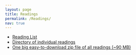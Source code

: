 ```yaml
---
layout: page
title: Readings
permalink: /Readings/
nav: true
---
```


* [Reading List](../assets/READINGS/reading-list-2024.pdf)
* [Directory of individual readings](../assets/READINGS/PAPERS)
* [One big easy-to-download zip file of all readings (~90 MB)](../assets/READINGS/readings.zip)



